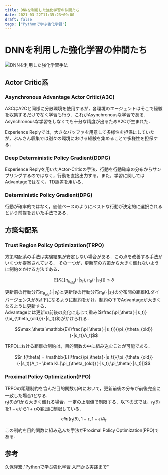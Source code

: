 ```yaml
---
title: DNNを利用した強化学習の仲間たち
date: 2021-03-22T11:35:23+09:00
draft: false
tags: ["Pythonで学ぶ強化学習"] 
---
```

<!--more-->
# DNNを利用した強化学習の仲間たち

![DNNを利用した強化学習手法](.././DNN.png)

## Actor Critic系
### Asynchronous Advantage Actor Critic(A3C)
A3CはA2Cと同様に分散環境を使用するが，各環境のエージェントはそこで経験を収集するだけでなく学習も行う．これがAsynchronousな学習である．  
Asynchronousな学習をしなくても十分な精度が出るためA2Cが生まれた．

Experience Replyでは，大きなバッファを用意して多様性を担保にしていたが，ぶんさん収集では別々の環境における経験を集めることで多様性を担保する．

### Deep Deterministic Policy Gradient(DDPG)
Experience Replyを用いたActor-Criticの手法．行動を行動確率の分布からサンプリングするのではなく，行動を直接出力する，また，学習に関してはAdvantageではなく，TD誤差を用いる．
### Deterministic Policy Gradient(DPG)
行動が確率的ではなく，価値ベースのようにベストな行動が決定的に選択されるという前提をおいた手法である．

## 方策勾配系
### Trust Region Policy Optimization(TRPO)
方策勾配系の手法は実験結果が安定しない場合がある．この点を改善する手法がいくつか提案されている．
その一つが，更新前の方策から大きく離れないように制約をかける方法である．

$$\mathbb{E}[KL[\pi_{\theta_{old}}(･|s_t),\pi_\theta(･|s_t)]] \leq \delta$$

更新前の行動分布$\pi_{\theta_{old}}(･|s_t)$と更新後の行動分布$\pi_\theta(･|s_t)$の分布間の距離KLダイバージェンスが$\delta$以下になるように制約をかけ，制約の下でAdvantageが大きくなるように更新する．  
Advantageには更新の前後の変化に応じて重み($\frac{\pi_\theta(･|s_t)}{\pi_{\theta_{old}}(･|s_t)}$)がかけられる．

$$\max_\theta \mathbb{E}[\frac{\pi_\theta(･|s_t)}{\pi_{\theta_{old}}(･|s_t)}A_t]$$

TRPOにおける距離の制約は，目的関数の中に組み込むことが可能である．

$$r_t(\theta) =  \mathbb{E}[\frac{\pi_\theta(･|s_t)}{\pi_{\theta_{old}}(･|s_t)}A_t - \beta KL[\pi_{\theta_{old}}(･|s_t),\pi_\theta(･|s_t)]]$$

### Proximal Policy Optimization(PPO)
TRPOの距離制約を含んだ目的関数$r_t(\theta)$において，更新前後の分布が前後完全に一致した場合1となる.  
$r_t(\theta)$が1から大きく離れる場合，一定の上限値で制限する．以下の式では，$r_t(\theta)$を$1-\epsilon$から$1+\epsilon$の範囲に制限している．

$$clip(r_t(\theta),1-\epsilon,1+\epsilon)A_t$$

この制約を目的関数に組み込んだ手法がProximal Policy Optimization(PPO)である．

## 参考
久保隆宏,"[Pythonで学ぶ強化学習 入門から実践まで](https://amzn.to/3tA1S4W)"
